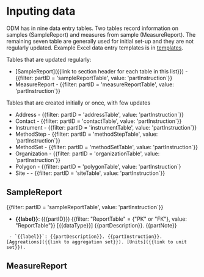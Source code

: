 # Inputing data

ODM has in nine data entry tables. Two tables record information on samples (SampleReport) and measures from sample (MeasureReport). The remaining seven table are generally used for initial set-up and they are not regularly updated. Example Excel data entry templates is in [templates]().

Tables that are updated regularly:
- [SampleReport]({{link to section header for each table in this list}}) - {{filter: partID = 'sampleReportTable', value: 'partInstruction`}}
- MeasureReport - {{filter: partID = 'measureReportTable', value: 'partInstruction`}}


Tables that are created initially or once, with few updates
- Address - {{filter: partID = 'addressTable', value: 'partInstruction`}}
- Contact - {{filter: partID = 'contactTable', value: 'partInstruction`}}
- Instrument - {{filter: partID = 'instrumentTable', value: 'partInstruction`}}
- MethodStep - {{filter: partID = 'methodStepTable', value: 'partInstruction`}}
- MethodSet - {{filter: partID = 'methodSetTable', value: 'partInstruction`}}
- Organization - {{filter: partID = 'organizationTable', value: 'partInstruction`}}
- Polygon - {{filter: partID = 'polygonTable', value: 'partInstruction`}
- Site - - {{filter: partID = 'siteTable', value: 'partInstruction`}}

<!-- list of tables that is generated from parts.csv -->

## SampleReport

{{filter: partID = 'sampleReportTable', value: 'partInstruction`}}

<!-- {{select: 'SampleReport', filter: {'Input', 'FK', 'Header', 'PK' }} -->
<!-- {{order: 'PK', 'FK', 'Header' }}                                  -->
<!-- {{entry = 'order'}}                                               -->

<!-- for each entery -->
- **{{label}}**: ({{partID}}) {{filter: "ReportTable" = {"PK" or "FK"}, value: "ReportTable"}} [{{dataType}}] {{partDescription}}. {{partNote}}
<!-- if entry {{partType = 'measure'}} then the following to 'END partype = 'measure' -->
     - `{{label}}`: {{partDescription}}. {{partInstruction}}. [Aggreations]({{link to aggregation set}}). [Units]({{link to unit set}}).

## MeasureReport
<!-- same as Measur eTable>
